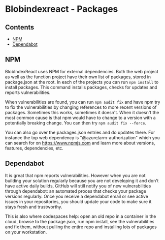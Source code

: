 # Blobindexreact - Packages <!-- omit in toc -->

## Contents <!-- omit in toc -->
- [NPM](#npm)
- [Dependabot](#dependabot)

## NPM
BlobIndexReact uses NPM for external dependencies. Both the web project as well as the function project have their own list of packages, stored in package.json at the root. In each of the projects you can run ```npm install``` to install packages. This command installs packages, checks for updates and reports vulnerabilities. 

When vulnerabilities are found, you can run ```npm audit fix``` and have npm try to fix the vulnerabilities by changing references to more recent versions of packages. Sometimes this works, sometimes it doesn't. When it doesn't the most common cause is that npm would have to change to a version with a potentially breaking change. You can then try ```npm audit fix --force```. 

You can also go over the packages.json entries and do updates there. For instance the top web dependency is "@azure/arm-authorization" which you can search for on https://www.npmjs.com and learn more about versions, features, dependencies, etc. 

## Dependabot
It is great that npm reports vulnerabilities. However when you are not building your solution regularly because you are not developing it and don't have active daily builds, GitHub will still notify you of new vulnerabilities through dependabot: an automated proces that checks your package versions regularly. Once you receive a dependabot email or see active issues in your repositories, you should update your code to make sure it stays fresh and trustworthy. 

This is also where codespaces help: open an old repo in a container in the cloud, browse to the package.json, run npm install, see the vulnerabilities and fix them, without pulling the entire repo and installing lots of packages on your workstation. 